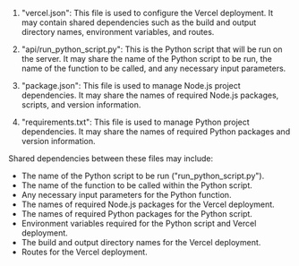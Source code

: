 1. "vercel.json": This file is used to configure the Vercel deployment. It may contain shared dependencies such as the build and output directory names, environment variables, and routes.

2. "api/run_python_script.py": This is the Python script that will be run on the server. It may share the name of the Python script to be run, the name of the function to be called, and any necessary input parameters.

3. "package.json": This file is used to manage Node.js project dependencies. It may share the names of required Node.js packages, scripts, and version information.

4. "requirements.txt": This file is used to manage Python project dependencies. It may share the names of required Python packages and version information.

Shared dependencies between these files may include:

- The name of the Python script to be run ("run_python_script.py").
- The name of the function to be called within the Python script.
- Any necessary input parameters for the Python function.
- The names of required Node.js packages for the Vercel deployment.
- The names of required Python packages for the Python script.
- Environment variables required for the Python script and Vercel deployment.
- The build and output directory names for the Vercel deployment.
- Routes for the Vercel deployment.